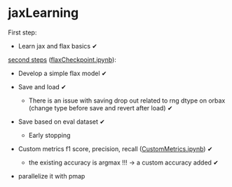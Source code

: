 # jaxLearning
First step:

  - Learn jax and flax basics ✔
  
[second steps](./flax/readme.md) ([flaxCheckpoint.ipynb](./flax/flaxCheckpoint.ipynb)):

  - Develop a simple flax model ✔
  
  - Save and load ✔
  
    * There is an issue with saving drop out related to rng dtype on orbax (change type before save and revert after load)  ✔
  
  - Save based on eval dataset ✔
    * Early stopping
  - Custom metrics f1 score, precision, recall ([CustomMetrics.ipynb](./flax/CustomMetrics.ipynb)) ✔
      * the existing accuracy is argmax !!! -> a custom accuracy added  ✔
    
  - parallelize it with pmap

